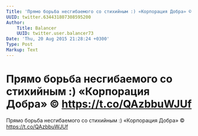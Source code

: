 ```yaml
---
Title: 'Прямо борьба несгибаемого со стихийным :) «Корпорация Добра» © https://t.co/QAzbbuWJUf'
UUID: twitter.634431807308595200
Author:
    Title: Balancer
    UUID: twitter.user.balancer73
Date: 'Thu, 20 Aug 2015 21:28:24 +0300'
Type: Post
Markup: Text
---
```


# Прямо борьба несгибаемого со стихийным :) «Корпорация Добра» © https://t.co/QAzbbuWJUf

Прямо борьба несгибаемого со стихийным :) «Корпорация Добра»
© https://t.co/QAzbbuWJUf